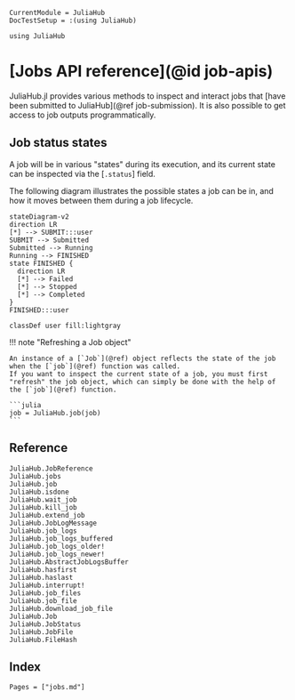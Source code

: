 ```@meta
CurrentModule = JuliaHub
DocTestSetup = :(using JuliaHub)
```
```@setup examples
using JuliaHub
```

# [Jobs API reference](@id job-apis)

JuliaHub.jl provides various methods to inspect and interact jobs that [have been submitted to JuliaHub](@ref job-submission).
It is also possible to get access to job outputs programmatically.

## Job status states

A job will be in various "states" during its execution, and its current state can be inspected via the [`.status`] field.

The following diagram illustrates the possible states a job can be in, and how it moves between them during a job lifecycle.

```mermaid
stateDiagram-v2
direction LR
[*] --> SUBMIT:::user
SUBMIT --> Submitted
Submitted --> Running
Running --> FINISHED
state FINISHED {
  direction LR
  [*] --> Failed
  [*] --> Stopped
  [*] --> Completed
}
FINISHED:::user

classDef user fill:lightgray
```

!!! note "Refreshing a Job object"

    An instance of a [`Job`](@ref) object reflects the state of the job when the [`job`](@ref) function was called.
    If you want to inspect the current state of a job, you must first "refresh" the job object, which can simply be done with the help of the [`job`](@ref) function.

    ```julia
    job = JuliaHub.job(job)
    ```

## Reference

```@docs
JuliaHub.JobReference
JuliaHub.jobs
JuliaHub.job
JuliaHub.isdone
JuliaHub.wait_job
JuliaHub.kill_job
JuliaHub.extend_job
JuliaHub.JobLogMessage
JuliaHub.job_logs
JuliaHub.job_logs_buffered
JuliaHub.job_logs_older!
JuliaHub.job_logs_newer!
JuliaHub.AbstractJobLogsBuffer
JuliaHub.hasfirst
JuliaHub.haslast
JuliaHub.interrupt!
JuliaHub.job_files
JuliaHub.job_file
JuliaHub.download_job_file
JuliaHub.Job
JuliaHub.JobStatus
JuliaHub.JobFile
JuliaHub.FileHash
```

## Index

```@index
Pages = ["jobs.md"]
```
